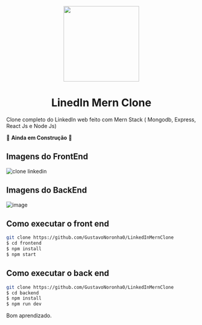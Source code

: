 <p align="center">
  <img src="https://image.flaticon.com/icons/png/512/174/174857.png" width="200" />
</p>

<h1 align="center">
 LinedIn Mern Clone
</h1>

Clone completo do LinkedIn web feito com Mern Stack ( Mongodb, Express, React Js e Node Js)

🚧 **Ainda em Construção** 🚧

## Imagens do FrontEnd
![clone linkedin](https://user-images.githubusercontent.com/77861206/108550523-70b98280-72cd-11eb-8cb1-62b0dee4c1c1.PNG)

## Imagens do BackEnd
![image](https://user-images.githubusercontent.com/77861206/109046701-ce761200-76b3-11eb-9ee9-4e2de0ed6517.png)


## Como executar o front end

```bash
git clone https://github.com/GustavoNoronha0/LinkedInMernClone
$ cd frontend
$ npm install
$ npm start
```

## Como executar o back end

```bash
git clone https://github.com/GustavoNoronha0/LinkedInMernClone
$ cd backend
$ npm install
$ npm run dev
```

Bom aprendizado.<br/>